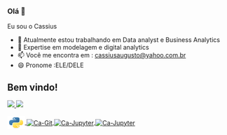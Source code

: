### Olá 👋
Eu sou o  Cassius 

- 🔭 Atualmente estou trabalhando em Data analyst e Business Analytics
- 🌱 Expertise em modelagem e digital analytics
- 📫 Você me encontra em : cassiusaugusto@yahoo.com.br
- 😄 Pronome :ELE/DELE
  
## Bem vindo! 
<div>
  <a href="https://github.com/cassiusaugusto">
  <img height="180em" src="https://github-readme-stats.vercel.app/api?username=cassiusaugusto&show_icons=true&theme=merko&include_all_commits=true&count_private=true"/>
  <img height="180em" src="https://github-readme-stats.vercel.app/api/top-langs/?username=cassiusaugusto&layout=compact&langs_count=7&theme=merko"/>
</div>
  
<div style="display: inline_block"><br>
   <img align="center" alt="Ca-Python" height="30" width="40" src="https://raw.githubusercontent.com/devicons/devicon/master/icons/python/python-original.svg">
   <img align="center" alt="Ca-Git" height="50" width="60" src="https://cdn.jsdelivr.net/gh/devicons/devicon/icons/git/git-original-wordmark.svg" />
   <img align="center" alt="Ca-Jupyter" heignt="30" width="40" src="https://cdn.jsdelivr.net/gh/devicons/devicon/icons/jupyter/jupyter-original-wordmark.svg" />
  <img align="center" alt="Ca-Jupyter" heignt="30" width="40" src="https://cdn.jsdelivr.net/gh/devicons/devicon/icons/vscode/vscode-original-wordmark.svg" />

</div>
  
##
</div>
  
